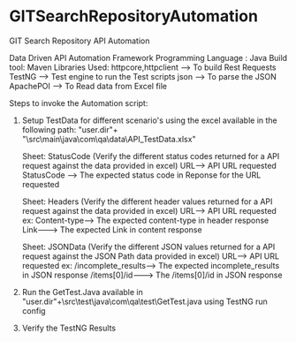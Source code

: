 # GITSearchRepositoryAutomation
GIT Search Repository API Automation

Data Driven API Automation Framework
Programming Language : Java
Build tool: Maven
Libraries Used: httpcore,httpclient --> To build Rest Requests
                TestNG --> Test engine to run the Test scripts
                json --> To parse the JSON
                ApachePOI --> To Read data from Excel file

Steps to invoke the Automation script:
1. Setup TestData for different scenario's using the excel available in the following path:
    "user.dir"+ "\src\main\java\com\qa\data\API_TestData.xlsx"
    
    Sheet: StatusCode  (Verify the different status codes returned for a API request against the data provided in excel)
    URL--> API URL requested
    StatusCode --> The expected status code in Reponse for the URL requested
    
    Sheet: Headers (Verify the different header values returned for a API request against the data provided in excel)
    URL--> API URL requested 
    ex:
    Content-type--> The expected content-type in header response 
    Link---> The expected Link in content response
    
    Sheet: JSONData (Verify the different JSON values returned for a API request against the JSON Path data provided in excel)
    URL--> API URL requested 
    ex:
    /incomplete_results--> The expected incomplete_results in JSON response 
    /items[0]/id---> The /items[0]/id in JSON response 
    
2. Run the GetTest.Java available in "user.dir"+\src\test\java\com\qa\test\GetTest.java using TestNG run config

3. Verify the TestNG Results
    
    
